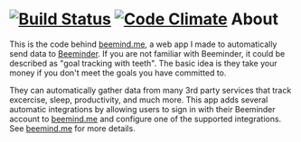 [![Build Status](https://travis-ci.org/tsubery/quantifier.svg?branch=master)](https://travis-ci.org/tsubery/quantifier)
[![Code Climate](https://codeclimate.com/github/tsubery/quantifier/badges/gpa.svg)](https://codeclimate.com/github/tsubery/quantifier)
About
================ 

This is the code behind [beemind.me][1], a web app I made to automatically send data to [Beeminder][2].
If you are not familiar with Beeminder, it could be described as "goal tracking with teeth". The basic idea is they take your money if you don't meet the goals you have committed to.

They can automatically gather data from many 3rd party services that track excercise, sleep, productivity, and much more.
This app adds several automatic integrations by allowing users to sign in with their Beeminder account to [beemind.me][1] and configure one of the supported integrations. See [beemind.me][1] for more details.

[1]: https://www.beemind.me
[2]: https://www.beeminder.com
